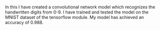 In this I have created a convolutional network model which recognizes the handwritten digits from 0-9. I have trained and tested the model on the MNIST dataset of the tensorflow module. My model has achieved an accuracy of 0.988.
